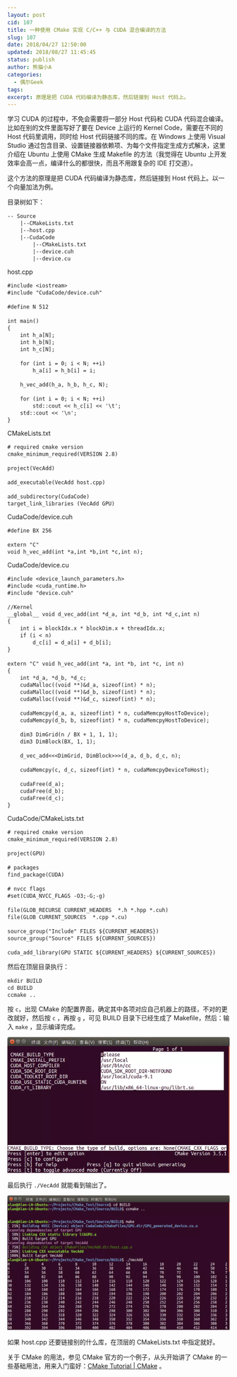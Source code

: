 ```yaml
---
layout: post
cid: 107
title: 一种使用 CMake 实现 C/C++ 与 CUDA 混合编译的方法
slug: 107
date: 2018/04/27 12:50:00
updated: 2018/08/27 11:45:45
status: publish
author: 熊猫小A
categories: 
  - 偶尔Geek
tags: 
excerpt: 原理是把 CUDA 代码编译为静态库，然后链接到 Host 代码上。
---
```



学习 CUDA 的过程中，不免会需要将一部分 Host 代码和 CUDA 代码混合编译。比如在别的文件里面写好了要在 Device 上运行的 Kernel Code，需要在不同的 Host 代码里调用，同时给 Host 代码链接不同的库。在 Windows 上使用 Visual Studio 通过包含目录、设置链接器依赖项、为每个文件指定生成方式解决，这里介绍在 Ubuntu 上使用 CMake 生成 Makefile 的方法（我觉得在 Ubuntu 上开发效率会高一点，编译什么的都很快，而且不用跟复杂的 IDE 打交道）。 

这个方法的原理是把 CUDA 代码编译为静态库，然后链接到 Host 代码上。以一个向量加法为例。

目录树如下：

```
-- Source
	|--CMakeLists.txt
	|--host.cpp
	|--CudaCode
		|--CMakeLists.txt
		|--device.cuh
		|--device.cu
```

host.cpp

```
#include <iostream>
#include "CudaCode/device.cuh"

#define N 512

int main()
{
    int h_a[N];
    int h_b[N];
    int h_c[N];

    for (int i = 0; i < N; ++i)
        h_a[i] = h_b[i] = i;

    h_vec_add(h_a, h_b, h_c, N);

    for (int i = 0; i < N; ++i)
        std::cout << h_c[i] << '\t';
    std::cout << '\n';
}
```

CMakeLists.txt

```
# required cmake version
cmake_minimum_required(VERSION 2.8)

project(VecAdd)

add_executable(VecAdd host.cpp)

add_subdirectory(CudaCode)
target_link_libraries (VecAdd GPU)
```

CudaCode/device.cuh

```
#define BX 256

extern "C"
void h_vec_add(int *a,int *b,int *c,int n);
```

CudaCode/device.cu

```
#include <device_launch_parameters.h>
#include <cuda_runtime.h>
#include "device.cuh"

//Kernel
__global__ void d_vec_add(int *d_a, int *d_b, int *d_c,int n)
{
    int i = blockIdx.x * blockDim.x + threadIdx.x;
    if (i < n)
        d_c[i] = d_a[i] + d_b[i];
}

extern "C" void h_vec_add(int *a, int *b, int *c, int n)
{
    int *d_a, *d_b, *d_c;
    cudaMalloc((void **)&d_a, sizeof(int) * n);
    cudaMalloc((void **)&d_b, sizeof(int) * n);
    cudaMalloc((void **)&d_c, sizeof(int) * n);

    cudaMemcpy(d_a, a, sizeof(int) * n, cudaMemcpyHostToDevice);
    cudaMemcpy(d_b, b, sizeof(int) * n, cudaMemcpyHostToDevice);

    dim3 DimGrid(n / BX + 1, 1, 1);
    dim3 DimBlock(BX, 1, 1);

    d_vec_add<<<DimGrid, DimBlock>>>(d_a, d_b, d_c, n);

    cudaMemcpy(c, d_c, sizeof(int) * n, cudaMemcpyDeviceToHost);

    cudaFree(d_a);
    cudaFree(d_b);
    cudaFree(d_c);
}
```

CudaCode/CMakeLists.txt

```
# required cmake version
cmake_minimum_required(VERSION 2.8)

project(GPU)

# packages
find_package(CUDA)

# nvcc flags
#set(CUDA_NVCC_FLAGS -O3;-G;-g)

file(GLOB_RECURSE CURRENT_HEADERS  *.h *.hpp *.cuh)
file(GLOB CURRENT_SOURCES  *.cpp *.cu)

source_group("Include" FILES ${CURRENT_HEADERS}) 
source_group("Source" FILES ${CURRENT_SOURCES}) 

cuda_add_library(GPU STATIC ${CURRENT_HEADERS} ${CURRENT_SOURCES})
```

然后在顶层目录执行：

```
mkdir BUILD
cd BUILD
ccmake ..
```

按 `c`，出现 CMake 的配置界面，确定其中各项对应自己机器上的路径，不对的更改就好，然后按 `c` ，再按 `g` ，可见 BUILD 目录下已经生成了 Makefile，然后：输入 `make` ，显示编译完成。

![httpsimg.imalan.cnimages20180427terminal-cmake](./assets/httpsimg.imalan.cnimages20180427terminal-cmake.png)

最后执行 `./VecAdd` 就能看到输出了。

![httpsimg.imalan.cnimages20180427make-run](./assets/httpsimg.imalan.cnimages20180427make-run.png)

如果 host.cpp 还要链接别的什么库，在顶层的 CMakeLists.txt 中指定就好。

关于 CMake 的用法，参见 CMake 官方的一个例子，从头开始讲了 CMake 的一些基础用法，用来入门蛮好：[CMake Tutorial | CMake](https://cmake.org/cmake-tutorial/) 。

